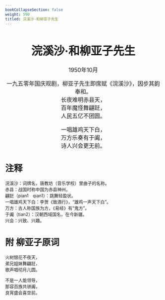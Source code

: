 ```yaml
---
bookCollapseSection: false
weight: 590
titled: 浣溪沙·和柳亚子先生
---
```


<div align="center">

<font size="4">

# 浣溪沙·和柳亚子先生
1950年10月

一九五零年国庆观剧，柳亚子先生即席赋《浣溪沙》，因步其韵奉和。  
长夜难明赤县天，  
百年魔怪舞翩跹，  
人民五亿不团圆。

一唱雄鸡天下白，  
万方乐奏有于阗，  
诗人兴会更无前。

</font>

</div>

# 注释
浣溪沙：词牌名，唐教坊（音乐学校）里曲子的名称。  
赤县：战国时称中国为赤县神州。  
翩跹（pian1　qian1）：跳舞轻盈状。  
一唱雄鸡天下白：李贺《致酒行》，“雄鸡一声天下白”。  
万方：古人称国族为方，《易经》有“鬼方”。  
于阗（tian2）：汉朝西域国名，在今新疆。  
兴会：兴致、兴趣。  

# 附 柳亚子原词

火树银花不夜天，  
弟兄姐妹舞翩跹，  
歌声唱彻月儿圆。

不是一人能领导，  
那容百族共骈阗，  
良宵盛会喜空前。
